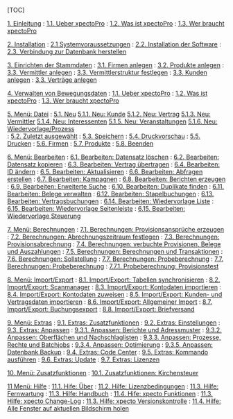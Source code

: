 [TOC]

[1. Einleitung](http://doc.elsperger.com/Einleitung) 
: [1.1. Ueber xpectoPro](http://doc.elsperger.com/Einleitung/Ueber_xpectoPro) 
: [1.2. Was ist xpectoPro](http://doc.elsperger.com/Einleitung/Was_ist_xpectoPro) 
: [1.3. Wer  braucht xpectoPro](http://doc.elsperger.com/Einleitung/Wer_braucht_xpectoPro)

[2. Installation](http://doc.elsperger.com/Installation)
: [2.1 Systemvoraussetzungen](http://doc.elsperger.com/Installation/Systemvoraussetzungen)
: [2.2. Installation der Software](http://doc.elsperger.com/Installation/Installation_der_Software)
: [2.3. Verbindung zur Datenbank herstellen](http://doc.elsperger.com/Installation/Verbindung_zur_Datenbank_herstellen)

[3. Einrichten der Stammdaten](http://doc.elsperger.com/Einrichten_der_Stamdaten) 
: [3.1. Firmen anlegen](http://doc.elsperger.com/Einrichten_der_Stammdaten/Firmen_anlegen) 
: [3.2. Produkte anlegen](http://doc.elsperger.com/Einrichten_der_Stammdaten/Produkte_anlegen) 
: [3.3. Vermittler anlegen](http://doc.elsperger.com/Einrichten_der_Stammdaten/Vermittler_anlegen)
: [3.3. Vermittlerstruktur festlegen](http://doc.elsperger.com/Einrichten_der_Stammdaten/Vermittlerstruktur_anlegen)
: [3.3. Kunden anlegen](http://doc.elsperger.com/Einrichten_der_Stammdaten/Kunden_anlegen)
: [3.3. Verträge anlegen](http://doc.elsperger.com/Einrichten_der_Stammdaten/Vertraege_anlegen)

[4. Verwalten von Bewegungsdaten](http://doc.elsperger.com/Einleitung) 
: [1.1. Ueber xpectoPro](http://doc.elsperger.com/Einleitung/Ueber_xpectoPro) 
: [1.2. Was ist xpectoPro](http://doc.elsperger.com/Einleitung/Was_ist_xpectoPro) 
: [1.3. Wer  braucht xpectoPro](http://doc.elsperger.com/Einleitung/Wer_braucht_xpectoPro)

[5. Menü: Datei](http://doc.elsperger.com/Einleitung) 
: [5.1. Neu](http://doc.elsperger.com/Einleitung/Ueber_xpectoPro) 
[5.1.1. Neu: Kunde](http://doc.elsperger.com/Einleitung/Ueber_xpectoPro) 
[5.1.2. Neu: Vertrag](http://doc.elsperger.com/Einleitung/Ueber_xpectoPro) 
[5.1.3. Neu: Vermittler](http://doc.elsperger.com/Einleitung/Ueber_xpectoPro) 
[5.1.4. Neu: Interessenten](http://doc.elsperger.com/Einleitung/Ueber_xpectoPro)
[5.1.5. Neu: Veranstaltungen](http://doc.elsperger.com/Einleitung/Ueber_xpectoPro) 
[5.1.6. Neu: Wiedervorlage/Prozess](http://doc.elsperger.com/Einleitung/Ueber_xpectoPro)  
: [5.2. Zuletzt ausgewählt](http://doc.elsperger.com/Einleitung/Ueber_xpectoPro) 
: [5.3. Speichern](http://doc.elsperger.com/Einleitung/Ueber_xpectoPro) 
: [5.4. Druckvorschau](http://doc.elsperger.com/Einleitung/Ueber_xpectoPro) 
: [5.5. Drucken](http://doc.elsperger.com/Einleitung/Ueber_xpectoPro)
: [5.6. Firmen](http://doc.elsperger.com/Einleitung/Ueber_xpectoPro) 
: [5.7. Produkte](http://doc.elsperger.com/Einleitung/Was_ist_xpectoPro) 
: [5.8. Beenden](http://doc.elsperger.com/Einleitung/Was_ist_xpectoPro) 

[6. Menü: Bearbeiten](http://doc.elsperger.com/Einleitung) 
: [6.1. Bearbeiten: Datensatz löschen](http://doc.elsperger.com/Einleitung/Ueber_xpectoPro) 
: [6.2. Bearbeiten: Datensatz kopieren](http://doc.elsperger.com/Einleitung/Was_ist_xpectoPro) 
: [6.3. Bearbeiten: Vertrag übertragen](http://doc.elsperger.com/Einleitung/Wer_braucht_xpectoPro)
: [6.4. Bearbeiten: ID ändern](http://doc.elsperger.com/Einleitung/Wer_braucht_xpectoPro)
: [6.5. Bearbeiten: Aktualisieren](http://doc.elsperger.com/Einleitung/Wer_braucht_xpectoPro)
: [6.6. Bearbeiten: Abfragen erstellen](http://doc.elsperger.com/Einleitung/Wer_braucht_xpectoPro)
: [6.7. Bearbeiten: Kampagnen](http://doc.elsperger.com/Einleitung/Wer_braucht_xpectoPro)
: [6.8. Bearbeiten: Berichten erzeugen](http://doc.elsperger.com/Einleitung/Wer_braucht_xpectoPro)
: [6.9. Bearbeiten: Erweiterte Suche](http://doc.elsperger.com/Einleitung/Wer_braucht_xpectoPro)
: [6.10. Bearbeiten: Duplikate finden](http://doc.elsperger.com/Einleitung/Wer_braucht_xpectoPro)
: [6.11. Bearbeiten: Belege verwalten](http://doc.elsperger.com/Einleitung/Wer_braucht_xpectoPro)
: [6.12. Bearbeiten: Stapelbuchungen](http://doc.elsperger.com/Einleitung/Wer_braucht_xpectoPro)
: [6.13. Bearbeiten: Vertragsbuchungen](http://doc.elsperger.com/Einleitung/Wer_braucht_xpectoPro)
: [6.14. Bearbeiten: Wiedervorlage Liste](http://doc.elsperger.com/Einleitung/Wer_braucht_xpectoPro)
: [6.15. Bearbeiten: Wiedervorlage Seitenleiste](http://doc.elsperger.com/Einleitung/Wer_braucht_xpectoPro)
: [6.15. Bearbeiten: Wiedervorlage Steuerung](http://doc.elsperger.com/Einleitung/Wer_braucht_xpectoPro)

[7. Menü: Berechnungen](http://doc.elsperger.com/Einleitung) 
: [7.1. Berechnungen: Provisionsansprüche erzeugen](http://doc.elsperger.com/Einleitung/Ueber_xpectoPro) 
: [7.2. Berechnungen: Abrechnungszeitraum festlegen](http://doc.elsperger.com/Einleitung/Was_ist_xpectoPro) 
: [7.3. Berechnungen: Provisionsabrechnung](http://doc.elsperger.com/Einleitung/Wer_braucht_xpectoPro)
: [7.4. Berechnungen: verbuchte Provisionen, Belege und Auszahlungen](http://doc.elsperger.com/Einleitung/Ueber_xpectoPro) 
: [7.5. Berechnungen: Berechnungen und Transaktionen](http://doc.elsperger.com/Einleitung/Was_ist_xpectoPro) 
: [7.6. Berechnungen: Sollstellung](http://doc.elsperger.com/Einleitung/Wer_braucht_xpectoPro)
: [7.7. Berechnungen: Probeberechnung](http://doc.elsperger.com/Einleitung/Wer_braucht_xpectoPro)
: [7.7. Berechnungen: Probeberechnung](http://doc.elsperger.com/Einleitung/Wer_braucht_xpectoPro)
: [7.7.1. Probeberechnung: Provisionstest](http://doc.elsperger.com/Einleitung/Wer_braucht_xpectoPro)

[8. Menü: Import/Export](http://doc.elsperger.com/Einleitung) 
: [8.1. Import/Export: Tabellen synchronisieren](http://doc.elsperger.com/Einleitung/Ueber_xpectoPro) 
: [8.2. Import/Export: Scanmanager](http://doc.elsperger.com/Einleitung/Was_ist_xpectoPro) 
: [8.3. Import/Export: Kontodaten importieren](http://doc.elsperger.com/Einleitung/Wer_braucht_xpectoPro)
: [8.4. Import/Export: Kontodaten zuweisen](http://doc.elsperger.com/Einleitung/Ueber_xpectoPro) 
: [8.5. Import/Export: Kunden- und Vertragsdaten importieren](http://doc.elsperger.com/Einleitung/Was_ist_xpectoPro) 
: [8.6. Import/Export: Allgemeiner Import](http://doc.elsperger.com/Einleitung/Wer_braucht_xpectoPro)
: [8.7. Import/Export: Buchungsexport](http://doc.elsperger.com/Einleitung/Was_ist_xpectoPro) 
: [8.8. Import/Export: Briefversand](http://doc.elsperger.com/Einleitung/Wer_braucht_xpectoPro)

[ 9. Menü: Extras](http://doc.elsperger.com/Einleitung) 
: [9.1. Extras: Zusatzfunktionen](http://doc.elsperger.com/Einleitung/Ueber_xpectoPro) 
: [9.2. Extras: Einstellungen](http://doc.elsperger.com/Einleitung/Was_ist_xpectoPro) 
: [9.3. Extras: Anpassen](http://doc.elsperger.com/Einleitung/Wer_braucht_xpectoPro)
: [9.3.1. Anpassen: Berichte und Adressmuster](http://doc.elsperger.com/Einleitung/Wer_braucht_xpectoPro)
: [9.3.2. Anpassen: Oberflächen und Nachschlaglisten](http://doc.elsperger.com/Einleitung/Wer_braucht_xpectoPro)
: [9.3.3. Anpassen: Prozesse, Rechte und Batchjobs](http://doc.elsperger.com/Einleitung/Wer_braucht_xpectoPro)
: [9.3.4. Anpassen: Optimierung](http://doc.elsperger.com/Einleitung/Wer_braucht_xpectoPro)
: [9.3.5. Anpassen: Datenbank Backup](http://doc.elsperger.com/Einleitung/Wer_braucht_xpectoPro)
: [9.4. Extras: Code Center](http://doc.elsperger.com/Einleitung/Ueber_xpectoPro) 
: [9.5. Extras: Kommando ausführen](http://doc.elsperger.com/Einleitung/Was_ist_xpectoPro) 
: [9.6. Extras: Update](http://doc.elsperger.com/Einleitung/Wer_braucht_xpectoPro)
: [9.7. Extras: Lizenzen](http://doc.elsperger.com/Einleitung/Wer_braucht_xpectoPro)

[ 10. Menü: Zusatzfunktionen](http://doc.elsperger.com/Einleitung) 
: [10.1. Zusatzfunktionen: Kirchensteuer](http://doc.elsperger.com/Einleitung/Ueber_xpectoPro) 

[ 11 Menü: Hilfe](http://doc.elsperger.com/Einleitung)
: [11.1. Hife: Über](http://doc.elsperger.com/Einleitung/Ueber_xpectoPro) 
: [11.2. Hilfe: Lizenzbedingungen](http://doc.elsperger.com/Einleitung/Was_ist_xpectoPro) 
: [11.3. Hilfe: Fernwartung](http://doc.elsperger.com/Einleitung/Wer_braucht_xpectoPro)
: [11.3. Hilfe: Handbuch](http://doc.elsperger.com/Einleitung/Ueber_xpectoPro) 
: [11.4. Hife: xpecto Funktionen](http://doc.elsperger.com/Einleitung/Was_ist_xpectoPro) 
: [11.3. Hilfe: xpecto Change-Log](http://doc.elsperger.com/Einleitung/Wer_braucht_xpectoPro)
: [11.3. Hilfe: xpecto Versionskontrolle](http://doc.elsperger.com/Einleitung/Wer_braucht_xpectoPro)
: [11.4. Hilfe: Alle Fenster auf aktuellen Bildschirm holen](http://doc.elsperger.com/Einleitung/Wer_braucht_xpectoPro)







       


 

 
